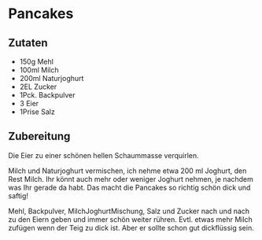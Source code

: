 # Pancakes

## Zutaten

- 150g Mehl
- 100ml Milch
- 200ml Naturjoghurt
- 2EL Zucker
- 1Pck. Backpulver
- 3 Eier
- 1Prise Salz

## Zubereitung

Die Eier zu einer schönen hellen Schaummasse verquirlen.

Milch und Naturjoghurt vermischen, ich nehme etwa 200 ml Joghurt, den Rest Milch. Ihr könnt auch mehr oder weniger Joghurt nehmen, je nachdem was Ihr gerade da habt. Das macht die Pancakes so richtig schön dick und saftig!

Mehl, Backpulver, MilchJoghurtMischung, Salz und Zucker nach und nach zu den Eiern geben und immer schön weiter rühren. Evtl. etwas mehr Milch zufügen wenn der Teig zu dick ist. Aber er sollte schon gut dickflüssig sein.
